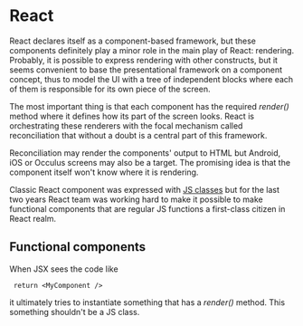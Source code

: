 # React

React declares itself as a component-based framework, but these components definitely play a minor role in the main play of React: rendering. Probably, it is possible to express rendering with other constructs, but it seems convenient to base the presentational framework on a component concept, thus to model the UI with a tree of independent blocks where each of them is responsible for its own piece of the screen. 

The most important thing is that each component has the required <i>render()</i> method where it defines how its part of the screen looks. React is orchestrating these renderers with the focal mechanism called reconciliation that without a doubt is a central part of this framework. 

Reconciliation may render the components' output to HTML but Android, iOS or Occulus screens may also be a target. The promising idea is that the component itself won't know where it is rendering.

Classic React component was expressed with [JS classes](https://github.com/olegkleiman/crib/blob/master/session10/classes/readme.md) but for the last two years React team was working hard to make it possible to make functional components that are regular JS functions a first-class citizen in React realm.

## Functional components
When JSX sees the code like 
``` JSX
 return <MyComponent />
```
it ultimately tries to instantiate something that has a <i>render()</i> method. This something shouldn't be a JS class.
 

